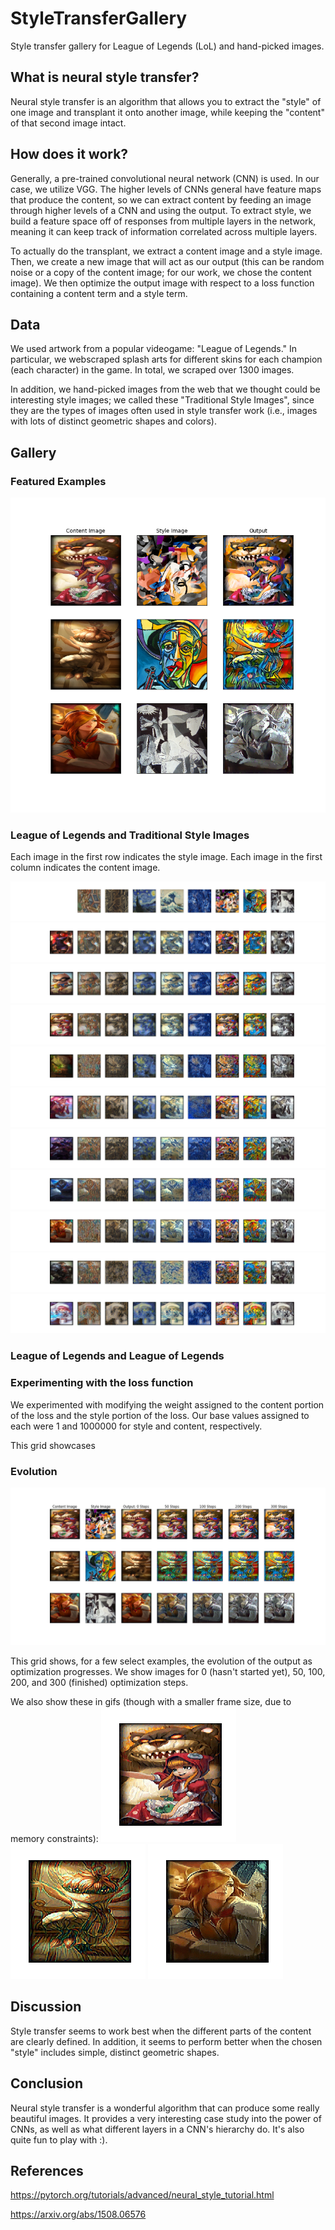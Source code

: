 # StyleTransferGallery
Style transfer gallery for League of Legends (LoL) and hand-picked images.


## What is neural style transfer?
Neural style transfer is an algorithm that allows you to extract the "style" of
one image and transplant it onto another image, while keeping the "content" of
that second image intact.


## How does it work?
Generally, a pre-trained convolutional neural network (CNN) is used. In our case, we utilize
VGG. The higher levels of CNNs general have feature maps that produce the content, so
we can extract content by feeding an image through higher levels of a CNN and using the output.
To extract style, we build a feature space off of responses from multiple layers in the network,
meaning it can keep track of information correlated across multiple layers.

To actually do the transplant, we extract a content image and a style image. Then, we create a
new image that will act as our output (this can be random noise or a copy of the content image;
for our work, we chose the content image). We then optimize the output image with respect to
a loss function containing a content term and a style term.


## Data
We used artwork from a popular videogame: "League of Legends." In particular, we webscraped
splash arts for different skins for each champion (each character) in the game. In total,
we scraped over 1300 images. 

In addition, we hand-picked images from the web that we thought could be interesting
style images; we called these "Traditional Style Images", since they are the types of
images often used in style transfer work (i.e., images with lots of distinct geometric
shapes and colors).


## Gallery

### Featured Examples

![alt text](results/featured/traditional_style_images_256_2/annie_kennen_mf.png)


### League of Legends and Traditional Style Images
Each image in the first row indicates the style image. Each image in the first column
indicates the content image. 

![alt text](results/traditional_style_images_256_2/styles.png)
![alt text](results/traditional_style_images_256_2/im_0.png)
![alt text](results/traditional_style_images_256_2/im_1.png)
![alt text](results/traditional_style_images_256_2/im_2.png)
![alt text](results/traditional_style_images_256_2/im_3.png)
![alt text](results/traditional_style_images_256_2/im_4.png)
![alt text](results/traditional_style_images_256_2/im_5.png)
![alt text](results/traditional_style_images_256_2/im_6.png)
![alt text](results/traditional_style_images_256_2/im_7.png)
![alt text](results/traditional_style_images_256_2/im_8.png)
![alt text](results/traditional_style_images_256_2/im_9.png)



### League of Legends and League of Legends


### Experimenting with the loss function
We experimented with modifying the weight assigned to the content portion of the loss
and the style portion of the loss. Our base values assigned to each were 1 and 1000000
for style and content, respectively. 

This grid showcases

### Evolution
![alt text](results/evolution/traditional_style_images_256/annie_kennen_mf_steps_grid.png)

This grid shows, for a few select examples, the evolution of the output as optimization progresses.
We show images for 0 (hasn't started yet), 50, 100, 200, and 300 (finished) optimization steps.

We also show these in gifs (though with a smaller frame size, due to memory constraints):
![alt text](results/evolution/traditional_style_images_256/annie.gif)
![alt text](results/evolution/traditional_style_images_256/kennen.gif)
![alt text](results/evolution/traditional_style_images_256/mf.gif)


## Discussion
Style transfer seems to work best when the different parts of the content are clearly defined.
In addition, it seems to perform better when the chosen "style" includes simple, distinct geometric
shapes.

## Conclusion
Neural style transfer is a wonderful algorithm that can produce some really beautiful
images. It provides a very interesting case study into the power of CNNs, as well as
what different layers in a CNN's hierarchy do. It's also quite fun to play with :).


## References

https://pytorch.org/tutorials/advanced/neural_style_tutorial.html

https://arxiv.org/abs/1508.06576